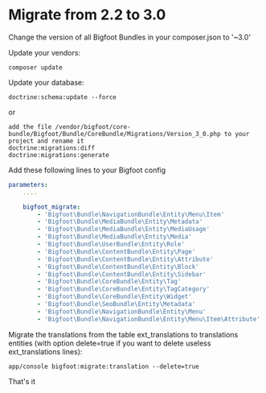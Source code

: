 Migrate from 2.2 to 3.0
=======================

Change the version of all Bigfoot Bundles in your composer.json to '~3.0'

Update your vendors:

```
composer update
```

Update your database:

```
doctrine:schema:update --force
```

or

```
add the file /vendor/bigfoot/core-bundle/Bigfoot/Bundle/CoreBundle/Migrations/Version_3_0.php to your project and rename it
doctrine:migrations:diff
doctrine:migrations:generate
```

Add these following lines to your Bigfoot config

```yml
parameters:
    ....

    bigfoot_migrate:
        - 'Bigfoot\Bundle\NavigationBundle\Entity\Menu\Item'
        - 'Bigfoot\Bundle\MediaBundle\Entity\Metadata'
        - 'Bigfoot\Bundle\MediaBundle\Entity\MediaUsage'
        - 'Bigfoot\Bundle\MediaBundle\Entity\Media'
        - 'Bigfoot\Bundle\UserBundle\Entity\Role'
        - 'Bigfoot\Bundle\ContentBundle\Entity\Page'
        - 'Bigfoot\Bundle\ContentBundle\Entity\Attribute'
        - 'Bigfoot\Bundle\ContentBundle\Entity\Block'
        - 'Bigfoot\Bundle\ContentBundle\Entity\Sidebar'
        - 'Bigfoot\Bundle\CoreBundle\Entity\Tag'
        - 'Bigfoot\Bundle\CoreBundle\Entity\TagCategory'
        - 'Bigfoot\Bundle\CoreBundle\Entity\Widget'
        - 'Bigfoot\Bundle\SeoBundle\Entity\Metadata'
        - 'Bigfoot\Bundle\NavigationBundle\Entity\Menu'
        - 'Bigfoot\Bundle\NavigationBundle\Entity\Menu\Item\Attribute'
```

Migrate the translations from the table ext_translations to translations entities (with option delete=true if you want to delete useless ext_translations lines):

```
app/console bigfoot:migrate:translation --delete=true
```

That's it